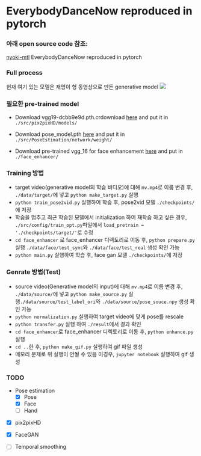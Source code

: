 # EverybodyDanceNow reproduced in pytorch

### 아래 open source code 참조:

[nyoki-mtl](https://github.com/CUHKSZ-TQL/EverybodyDanceNow_reproduce_pytorch) EverybodyDanceNow reproduced in pytorch


### Full process
현재 여기 있는 모델은 재명이 형 동영상으로 만든 generative model
![](/results/target_bruno_mars/output_facegan.gif)

### 필요한 pre-trained model
* Download vgg19-dcbb9e9d.pth.crdownload [here](https://drive.google.com/file/d/1JG-pLXkPmyx3o4L33rG5WMJKMoOjlXhl/view?usp=sharing) and put it in `./src/pix2pixHD/models/`  <br>

* Download pose_model.pth [here](https://drive.google.com/file/d/1DDBQsoZ94N4NRKxZbwyEXt7Tz8KqgS_w/view?usp=sharing) and put it in `./src/PoseEstimation/network/weight/`   <br>

* Download pre-trained vgg_16 for face enhancement [here](https://drive.google.com/file/d/180WgIzh0aV1Aayl_b1X7mIhVhDUcW3b1/view?usp=sharing) and put in `./face_enhancer/`

### Training 방법
* target video(generative model의 학습 비디오)에 대해 `mv.mp4`로 이름 변경 후, `./data/target/`에 넣고 `python make_target.py` 실행
* `python train_pose2vid.py` 실행하여 학습 후, pose2vid 모델  `./checkpoints/`에 저장
* 학습을 멈추고 최근 학습된 모델에서 initialization 하여 재학습 하고 싶은 경우, `./src/config/train_opt.py`파일에서 `load_pretrain = './checkpoints/target/'`로 수정
* `cd face_enhancer` 로 face_enhancer 디렉토리로 이동 후, `python prepare.py` 실행 `./data/face/test_sync`와 `./data/face/test_real` 생성 확인 가능
* `python main.py` 실행하여 학습 후, face gan 모델 `./checkpoints/`에 저장

### Genrate 방법(Test)
* source video(Generative model의 input)에 대해  `mv.mp4`로 이름 변경 후,  `./data/source/`에 넣고 `python make_source.py` 실행`./data/source/test_label_ori`와 `./data/source/pose_souce.npy` 생성 확인 가능
* `python normalization.py` 실행하여 target video에 맞게 pose를 rescale
* `python transfer.py` 실행 하여 `./result`에서 결과 확인
* `cd face_enhancer`로 face_enhancer 디렉토리로 이동 후, `python enhance.py` 실행
* `cd ..`한 후, `python make_gif.py` 실행하여 gif 파일 생성
* 메모리 문제로 위 실행이 안될 수 있음 이경우, `jupyter notebook` 실행하여 gif 생성
 
### TODO
- Pose estimation
    - [x] Pose
    - [x] Face
    - [ ] Hand
- [x] pix2pixHD
- [x] FaceGAN
- [ ] Temporal smoothing

